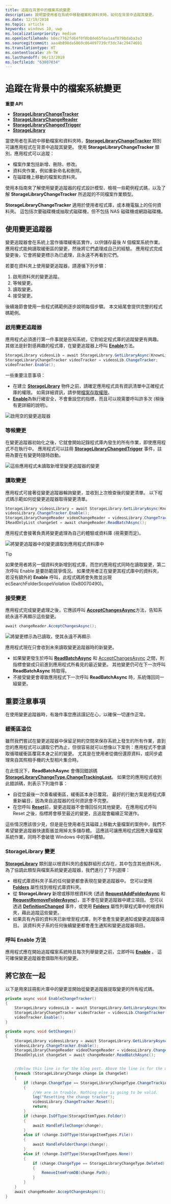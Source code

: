 ```yaml
---
title: 追蹤在背景中的檔案系統變更
description: 說明當使用者在系統中移動檔案和資料夾時，如何在背景中追蹤其變更。
ms.date: 12/19/2018
ms.topic: article
keywords: windows 10, uwp
ms.localizationpriority: medium
ms.openlocfilehash: b0ec7762fd64f0f0b8de65faa1aaf079bdaba3a3
ms.sourcegitcommit: aaa4b898da5869c064097739cf3dc74c29474691
ms.translationtype: HT
ms.contentlocale: zh-TW
ms.lasthandoff: 06/13/2019
ms.locfileid: "63807034"
---
```

# <a name="track-file-system-changes-in-the-background"></a>追蹤在背景中的檔案系統變更

**重要 API**

-   [**StorageLibraryChangeTracker**](https://docs.microsoft.com/uwp/api/Windows.Storage.StorageLibraryChangeTracker)
-   [**StorageLibraryChangeReader**](https://docs.microsoft.com/uwp/api/windows.storage.storagelibrarychangereader)
-   [**StorageLibraryChangedTrigger**](https://docs.microsoft.com/uwp/api/Windows.ApplicationModel.Background.StorageLibraryContentChangedTrigger)
-   [**StorageLibrary**](https://docs.microsoft.com/uwp/api/windows.storage.storagelibrary)

當使用者在系統中移動檔案和資料夾時，[**StorageLibraryChangeTracker**](https://docs.microsoft.com/uwp/api/Windows.Storage.StorageLibraryChangeTracker) 類別可讓應用程式在背景中追蹤其變更。 使用 **StorageLibraryChangeTracker** 類別，應用程式可以追蹤：

- 檔案作業包括新增、刪除、修改。
- 資料夾作業，例如重新命名和刪除。
- 在磁碟機上移動的檔案和資料夾。

使用本指南來了解使用變更追蹤器的程式設計模型、檢視一些範例程式碼，以及了解 **StorageLibraryChangeTracker** 所追蹤的不同檔案作業類型。

**StorageLibraryChangeTracker** 適用於使用者程式庫，或本機電腦上的任何資料夾。 這包括次要磁碟機或抽取式磁碟機，但不包括 NAS 磁碟機或網路磁碟機。

## <a name="using-the-change-tracker"></a>使用變更追蹤器

變更追蹤器會在系統上當作循環緩衝區實作，以供儲存最後 *N* 個檔案系統作業。 應用程式能夠讀取緩衝區的變更，然後將它們處理成自己的經驗。 應用程式完成變更後，它會將變更標示為已處理，且永遠不再看到它們。

若要在資料夾上使用變更追蹤器，請遵循下列步驟：

1. 啟用資料夾的變更追蹤。
2. 等候變更。
3. 讀取變更。
4. 接受變更。

後續幾節會使用一些程式碼範例逐步說明每個步驟。 本文結尾會提供完整的程式碼範例。

### <a name="enable-the-change-tracker"></a>啟用變更追蹤器

應用程式必須進行第一件事就是告知系統，它對給定程式庫的追蹤變更有興趣。 其做法是針對感興趣的程式庫，在變更追蹤器上呼叫 [**Enable**](https://docs.microsoft.com/uwp/api/windows.storage.storagelibrarychangetracker.enable)方法。

```csharp
StorageLibrary videosLib = await StorageLibrary.GetLibraryAsync(KnownLibraryId.Videos);
StorageLibraryChangeTracker videoTracker = videosLib.ChangeTracker;
videoTracker.Enable();
```

一些重要注意事項：

- 在建立 [**StorageLibrary**](https://docs.microsoft.com/uwp/api/windows.storage.storagelibrary) 物件之前，請確定應用程式具有資訊清單中正確程式庫的權限。 如需詳細資訊，請參閱[檔案存取權限](https://docs.microsoft.com/en-us/windows/uwp/files/file-access-permissions)。
- [**Enable**](https://docs.microsoft.com/uwp/api/windows.storage.storagelibrarychangetracker.enable)為執行緒安全，不會重設您的指標，而且可以視需要呼叫許多次 (稍後有更詳細的說明)。

![啟用空的變更追蹤器](images/changetracker-enable.png)

### <a name="wait-for-changes"></a>等候變更

在變更追蹤器初始化之後，它就會開始記錄程式庫內發生的所有作業，即使應用程式不在執行中。 應用程式可以註冊 [**StorageLibraryChangedTrigger**](https://docs.microsoft.com/uwp/api/Windows.ApplicationModel.Background.StorageLibraryContentChangedTrigger) 事件，註冊為要在有變更時隨時啟動。

![這些應用程式未讀取新增至變更追蹤器的變更](images/changetracker-waiting.png)

### <a name="read-the-changes"></a>讀取變更

應用程式可接著從變更追蹤器輪詢變更，並收到上次檢查後的變更清單。 以下程式碼示範如何從變更追蹤器取得變更清單。

```csharp
StorageLibrary videosLibrary = await StorageLibrary.GetLibraryAsync(KnownLibraryId.Videos);
videosLibrary.ChangeTracker.Enable();
StorageLibraryChangeReader videoChangeReader = videosLibrary.ChangeTracker.GetChangeReader();
IReadOnlyList changeSet = await changeReader.ReadBatchAsync();
```

應用程式會接著負責將變更處理為自己的體驗或資料庫 (視需要而定)。

![將變更追蹤器中的變更讀取到應用程式資料庫中](images/changetracker-reading.png)

> [!TIP]
> 如果使用者將另一個資料夾新增到程式庫，而您的應用程式同時在讀取變更，第二次呼叫 Enable 是要防範競爭情況。 如果使用者正在變更其程式庫中的資料夾，若沒有額外的 **Enable** 呼叫，此程式碼將會失敗並出現 ecSearchFolderScopeViolation (0x80070490)。

### <a name="accept-the-changes"></a>接受變更

應用程式完成變更處理之後，它應該呼叫 [**AcceptChangesAsync**](https://docs.microsoft.com/uwp/api/windows.storage.storagelibrarychangereader.acceptchangesasync)方法，告知系統永遠不再顯示這些變更。

```csharp
await changeReader.AcceptChangesAsync();
```

![將變更標示為已讀取，使其永遠不再顯示](images/changetracker-accepting.png)

應用程式現在只會收到未來讀取變更追蹤器時的新變更。

- 如果變更發生於呼叫 [**ReadBatchAsync**](https://docs.microsoft.com/uwp/api/windows.storage.storagelibrarychangereader.readbatchasync) 和 [AcceptChangesAsync](https://docs.microsoft.com/uwp/api/windows.storage.storagelibrarychangereader.acceptchangesasync) 之間，則指標會變成只前進到應用程式所看見的最近變更。 其他變更仍可在下一次呼叫 **ReadBatchAsync** 時取得。
- 不接受變更會導致應用程式下一次呼叫 **ReadBatchAsync** 時，系統傳回同一組變更。

## <a name="important-things-to-remember"></a>重要注意事項

在使用變更追蹤器時，有幾件事您應該謹記在心，以確保一切運作正常。

### <a name="buffer-overruns"></a>緩衝區溢位

雖然我們嘗試在變更追蹤器中保留足夠的空間來保存系統上發生的所有作業，直到您的應用程式可以讀取它們為止，但很容易就可以想像以下案例：應用程式不會讀取循環緩衝區覆寫本身之前的變更。 尤其是在使用者從備份還原資料，或同步處理來自其照相手機的大型相片集合時。

在此情況下，**ReadBatchAsync** 會傳回錯誤碼 [ **StorageLibraryChangeType.ChangeTrackingLost**](https://docs.microsoft.com/uwp/api/windows.storage.storagelibrarychangetype)。 如果您的應用程式收到此錯誤碼，則表示下列幾件事：

* 自從您最後一次查看緩衝區，緩衝區本身已覆寫。 最好的行動方案是將程式庫重新編目，因為來自追蹤器的任何資訊會不完整。
* 在您呼叫 [**Reset**](https://docs.microsoft.com/uwp/api/windows.storage.storagelibrarychangetracker.reset)前，變更追蹤器不會傳回任何其他變更。 在應用程式呼叫 Reset 之後，指標將會移至最近的變更，且追蹤會繼續正常運作。

這些情況應該很少見，但是是在使用者在其磁碟上移動大量檔案的案例中，我們不希望變更追蹤器快速膨脹並用掉太多儲存體。 這應該可讓應用程式因應大量檔案系統作業，同時不會破壞 Windows 中的客戶體驗。

### <a name="changes-to-a-storagelibrary"></a>StorageLibrary 變更

[**StorageLibrary**](https://docs.microsoft.com/uwp/api/windows.storage.storagelibrary) 類別是以根資料夾的虛擬群組形式存在，其中包含其他資料夾。 為了協調此類型與檔案系統變更追蹤器，我們進行了下列選擇：

- 根程式庫資料夾子系的任何變更都會表現在變更追蹤器中。 您可以使用 [**Folders**](https://docs.microsoft.com/uwp/api/windows.storage.storagelibrary.folders) 屬性找到根程式庫資料夾。
- 從 **StorageLibrary** 新增或移除根資料夾 (透過 [**RequestAddFolderAsync**](https://docs.microsoft.com/uwp/api/windows.storage.storagelibrary.requestaddfolderasync) 和 [**RequestRemoveFolderAsync**](https://docs.microsoft.com/uwp/api/windows.storage.storagelibrary.requestremovefolderasync))，並不會在變更追蹤器中建立項目。 您可以透過 [**DefinitionChanged**](https://docs.microsoft.com/uwp/api/windows.storage.storagelibrary.definitionchanged) 事件，或使用 [**Folders**](https://docs.microsoft.com/uwp/api/windows.storage.storagelibrary.folders) 屬性列舉程式庫中的根資料夾，藉此追蹤這些變更。
- 如果具有內容的資料夾已新增至程式庫，則不會產生變更通知或變更追蹤器項目。 該資料夾子系的任何後續變更都會產生通知和變更追蹤器項目。

### <a name="calling-the-enable-method"></a>呼叫 Enable 方法

應用程式應在開始追蹤檔案系統時且每次列舉變更之前，立即呼叫 [**Enable**](https://docs.microsoft.com/uwp/api/windows.storage.storagelibrarychangetracker.enable) 。 這可確保變更追蹤器會擷取所有的變更。  

## <a name="putting-it-together"></a>將它放在一起

以下是用來註冊影片庫中的變更並開始從變更追蹤器提取變更的所有程式碼。

```csharp
private async void EnableChangeTracker()
{
    StorageLibrary videosLib = await StorageLibrary.GetLibraryAsync(KnownLibraryId.Videos);
    StorageLibraryChangeTracker videoTracker = videosLib.ChangeTracker;
    videoTracker.Enable();
}

private async void GetChanges()
{
    StorageLibrary videosLibrary = await StorageLibrary.GetLibraryAsync(KnownLibraryId.Videos);
    videosLibrary.ChangeTracker.Enable();
    StorageLibraryChangeReader videoChangeReader = videosLibrary.ChangeTracker.GetChangeReader();
    IReadOnlyList changeSet = await changeReader.ReadBatchAsync();


    //Below this line is for the blog post. Above the line is for the magazine
    foreach (StorageLibraryChange change in changeSet)
    {
        if (change.ChangeType == StorageLibraryChangeType.ChangeTrackingLost)
        {
            //We are in trouble. Nothing else is going to be valid.
            log("Resetting the change tracker");
            videosLibrary.ChangeTracker.Reset();
            return;
        }
        if (change.IsOfType(StorageItemTypes.Folder))
        {
            await HandleFileChange(change);
        }
        else if (change.IsOfType(StorageItemTypes.File))
        {
            await HandleFolderChange(change);
        }
        else if (change.IsOfType(StorageItemTypes.None))
        {
            if (change.ChangeType == StorageLibraryChangeType.Deleted)
            {
                RemoveItemFromDB(change.Path);
            }
        }
    }
    await changeReader.AcceptChangesAsync();
}
```
